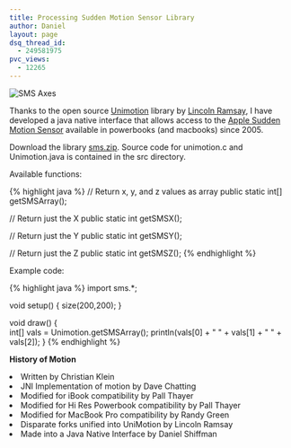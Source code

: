 ```yaml
---
title: Processing Sudden Motion Sensor Library
author: Daniel
layout: page
dsq_thread_id:
  - 249581975
pvc_views:
  - 12265
---
```

<p><img src="http://www.shiffman.net/p5/axes.jpg" alt="SMS Axes" class="right"/></p>
<p>Thanks to the open source <a href="http://members.optusnet.com.au/lbramsay/programs/unimotion.html">Unimotion</a> library by <a href="http://members.optusnet.com.au/a1291762/">Lincoln Ramsay</a>, I have developed a java native interface that allows access to the <a href="http://docs.info.apple.com/article.html?artnum=300781">Apple Sudden Motion Sensor</a> available in powerbooks (and macbooks) since 2005.</p>
<p>Download the library <a href="http://www.shiffman.net/p5/libraries/sms/sms.zip">sms.zip</a>.  Source code for unimotion.c and Unimotion.java is contained in the src directory.</p>
<p>Available functions:</p>
{% highlight java %}
// Return x, y, and z values as array
public static int[] getSMSArray();
    
// Return just the X
public static int getSMSX();

// Return just the Y
public static int getSMSY();

// Return just the Z
public static int getSMSZ();
{% endhighlight %}
<p>Example code:</p>
{% highlight java %}
import sms.*;

void setup() {
  size(200,200);
}

void draw() {  
  int[] vals = Unimotion.getSMSArray();
  println(vals[0] + " " + vals[1] + " " + vals[2]);
}
{% endhighlight %}
<p><b>History of Motion</b></p>
<li class="arrow">Written by Christian Klein</li>
<li class="arrow">JNI Implementation of motion by Dave Chatting</li>
<li class="arrow">Modified for iBook compatibility by Pall Thayer</li>
<li class="arrow">Modified for Hi Res Powerbook compatibility by Pall Thayer</li>
<li class="arrow">Modified for MacBook Pro compatibility by Randy Green</li>
<li class="arrow">Disparate forks unified into UniMotion by Lincoln Ramsay</li>
<li class="arrow">Made into a Java Native Interface by Daniel Shiffman</li>
